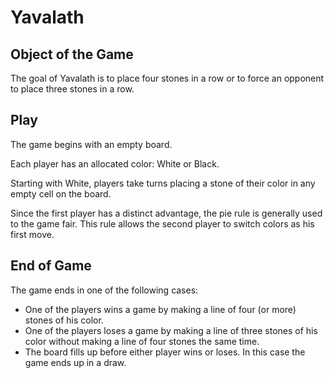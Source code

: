 # Yavalath

## Object of the Game

The goal of Yavalath is to place four stones in a row or to force an opponent to place three stones in a row.

## Play

The game begins with an empty board.

Each player has an allocated color: White or Black.

Starting with White, players take turns placing a stone of their color in any empty cell on the board.

Since the first player has a distinct advantage, the pie rule is generally used to the game fair.  This rule allows the second player to switch colors as his first move.

## End of Game

The game ends in one of the following cases:

* One of the players wins a game by making a line of four (or more) stones of his color.
* One of the players loses a game by making a line of three stones of his color without making a line of four stones the same time.
* The board fills up before either player wins or loses. In this case the game ends up in a draw.
